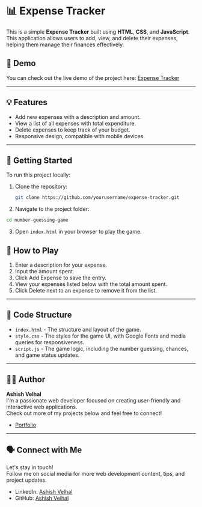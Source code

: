 # 📊 Expense Tracker

This is a simple **Expense Tracker** built using **HTML**, **CSS**, and **JavaScript**. This application allows users to add, view, and delete their expenses, helping them manage their finances effectively.

## 🔗 Demo

You can check out the live demo of the project here: [Expense Tracker]([(https://ashishvelhal.github.io/Expences_Tracker/)])

---

## 💡 Features

- Add new expenses with a description and amount.
- View a list of all expenses with total expenditure.
- Delete expenses to keep track of your budget.
- Responsive design, compatible with mobile devices.

---

## 🚀 Getting Started

To run this project locally:

1. Clone the repository:

   ```bash
   git clone https://github.com/yourusername/expense-tracker.git
 2. Navigate to the project folder:

   ```bash
   cd number-guessing-game
   ```

3. Open `index.html` in your browser to play the game.

## 📝 How to Play

1. Enter a description for your expense.
2. Input the amount spent.
3. Click Add Expense to save the entry.
4. View your expenses listed below with the total amount spent.
5. Click Delete next to an expense to remove it from the list.

---

## 🔧 Code Structure

- `index.html` - The structure and layout of the game.
- `style.css` - The styles for the game UI, with Google Fonts and media queries for responsiveness.
- `script.js` - The game logic, including the number guessing, chances, and game status updates.

---

## 🧑‍💻 Author

**Ashish Velhal**  
I'm a passionate web developer focused on creating user-friendly and interactive web applications.  
Check out more of my projects below and feel free to connect!

- [Portfolio](https://ashishvelhal.github.io/Portfolio/)
---

## 🗣️ Connect with Me

Let's stay in touch!  
Follow me on social media for more web development content, tips, and project updates.

- LinkedIn: [Ashish Velhal](https://www.linkedin.com/in/ashish-velhal)
- GitHub: [Ashish Velhal](https://github.com/Ashishvelhal)
